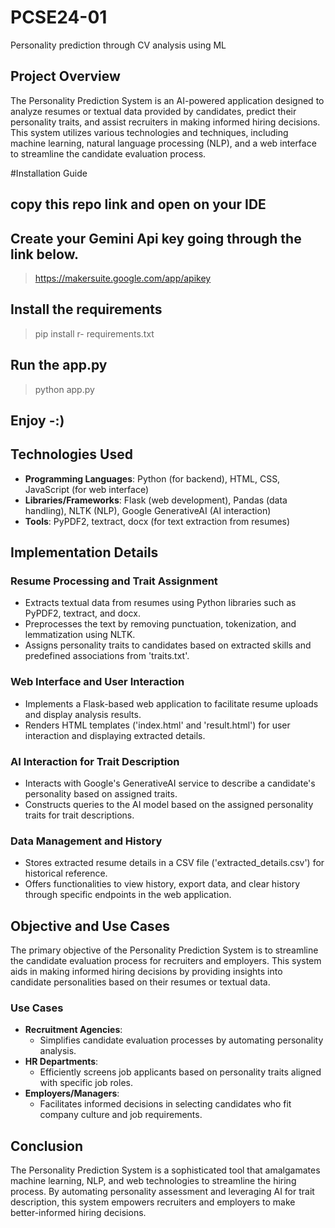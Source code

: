 # PCSE24-01
Personality prediction through CV analysis using ML
## Project Overview

The Personality Prediction System is an AI-powered application designed to analyze resumes or textual data provided by candidates, predict their personality traits, and assist recruiters in making informed hiring decisions. This system utilizes various technologies and techniques, including machine learning, natural language processing (NLP), and a web interface to streamline the candidate evaluation process.

#Installation Guide
## copy this repo link and open on your IDE
## Create your Gemini Api key going through the link below.
>  https://makersuite.google.com/app/apikey
## Install the requirements
> pip install r- requirements.txt
## Run the app.py
> python app.py
## Enjoy -:)


## Technologies Used

- **Programming Languages**: Python (for backend), HTML, CSS, JavaScript (for web interface)
- **Libraries/Frameworks**: Flask (web development), Pandas (data handling), NLTK (NLP), Google GenerativeAI (AI interaction)
- **Tools**: PyPDF2, textract, docx (for text extraction from resumes)

## Implementation Details

### Resume Processing and Trait Assignment
- Extracts textual data from resumes using Python libraries such as PyPDF2, textract, and docx.
- Preprocesses the text by removing punctuation, tokenization, and lemmatization using NLTK.
- Assigns personality traits to candidates based on extracted skills and predefined associations from 'traits.txt'.

### Web Interface and User Interaction
- Implements a Flask-based web application to facilitate resume uploads and display analysis results.
- Renders HTML templates ('index.html' and 'result.html') for user interaction and displaying extracted details.

### AI Interaction for Trait Description
- Interacts with Google's GenerativeAI service to describe a candidate's personality based on assigned traits.
- Constructs queries to the AI model based on the assigned personality traits for trait descriptions.

### Data Management and History
- Stores extracted resume details in a CSV file ('extracted_details.csv') for historical reference.
- Offers functionalities to view history, export data, and clear history through specific endpoints in the web application.

## Objective and Use Cases

The primary objective of the Personality Prediction System is to streamline the candidate evaluation process for recruiters and employers. This system aids in making informed hiring decisions by providing insights into candidate personalities based on their resumes or textual data.

### Use Cases

- **Recruitment Agencies**:
  - Simplifies candidate evaluation processes by automating personality analysis.
- **HR Departments**:
  - Efficiently screens job applicants based on personality traits aligned with specific job roles.
- **Employers/Managers**:
  - Facilitates informed decisions in selecting candidates who fit company culture and job requirements.

## Conclusion

The Personality Prediction System is a sophisticated tool that amalgamates machine learning, NLP, and web technologies to streamline the hiring process. By automating personality assessment and leveraging AI for trait description, this system empowers recruiters and employers to make better-informed hiring decisions.
